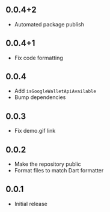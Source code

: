 ## 0.0.4+2
- Automated package publish

## 0.0.4+1
- Fix code formatting

## 0.0.4
- Add ```isGoogleWalletApiAvailable```
- Bump dependencies

## 0.0.3
- Fix demo.gif link

## 0.0.2
- Make the repository public
- Format files to match Dart formatter

## 0.0.1
- Initial release
